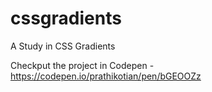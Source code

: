# cssgradients
A Study in CSS Gradients

Checkput the project in Codepen - https://codepen.io/prathikotian/pen/bGEOOZz
